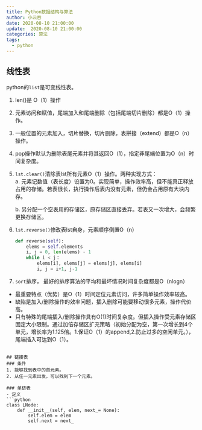 ```yaml
---
title: Python数据结构与算法
author: 小云吞
date: 2020-08-10 21:00:00
update:  2020-08-10 21:00:00
categories: 算法
tags: 
  - python 
---
```


## 线性表
python的`list`是可变线性表。
1. len()是 O（1）操作
2. 元素访问和赋值，尾端加入和尾端删除（包括尾端切片删除）都是O（1）操作。
3. 一般位置的元素加入，切片替换，切片删除，表拼接（extend）都是O（n）操作。
4. pop操作默认为删除表尾元素并将其返回O（1），指定非尾端位置为O（n）时间复杂度。

5. `lst.clear()`清除表lst所有元素O（1）操作。两种实现方式：  
   a. 元素记数值（表长度）设置为0。实现简单，操作效率高，但不能真正释放占用的存储。若表很长，执行操作后表内没有元素，但仍会占用原有大块内存。
   
   b. 另分配一个空表用的存储区，原存储区直接丢弃。若表又一次增大，会频繁更换存储区。

6. `lst.reverse()`修改表lst自身，元素顺序倒置O（n）
    ```python
    def reverse(self):
        elems = self.elements
        i, j = 0, len(elems) - 1
        while i < j：
            elems[i], elems[j] = elems[j], elems[i]
            i, j = i+1, j-1
    ```
7. `sort`排序， 最好的排序算法的平均和最坏情况时间复杂度都是O（nlogn）

- 最重要特点（优势）是O（1）时间定位元素访问，许多简单操作效率较高。
- 缺陷是加入/删除操作的效率问题，插入删除可能要移动很多元素，操作代价高。
- 只有特殊的尾端插入/删除操作具有O(1)时间复杂度。但插入操作受元素存储区固定大小限制。通过加倍存储区扩充策略（初始分配为空，第一次增长到4个单元，增长率为1.125倍。1.保证O（1）的append,2.防止过多的空闲单元。），尾端插入可达到O（1）。

```

## 链接表
### 条件
1. 能够找到表中的首元素。
2. 从任一元素出发，可以找到下一个元素。

### 单链表
- 定义
```python
class LNode:
    def __init__(self, elem, next_= None):
        self.elem = elem
        self.next = next_
```
